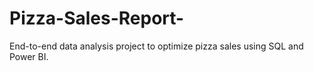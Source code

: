 # Pizza-Sales-Report-
End-to-end data analysis project to optimize pizza sales using SQL and Power BI.
